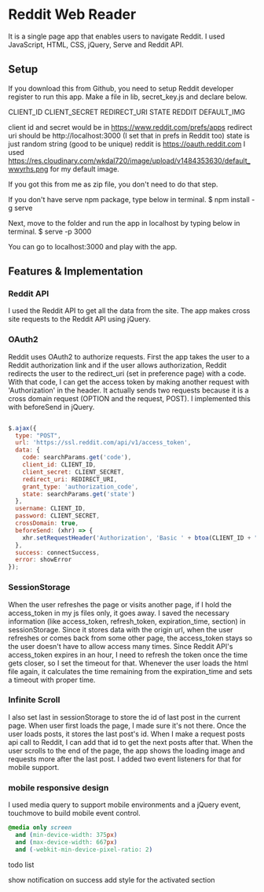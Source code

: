 # Reddit Web Reader

It is a single page app that enables users to navigate Reddit. I used JavaScript, HTML, CSS, jQuery, Serve and Reddit API.

## Setup

If you download this from Github, you need to setup Reddit developer register to run this app. Make a file in lib, secret_key.js and declare below.

CLIENT_ID
CLIENT_SECRET
REDIRECT_URI
STATE
REDDIT
DEFAULT_IMG

client id and secret would be in https://www.reddit.com/prefs/apps
redirect uri should be http://localhost:3000 (I set that in prefs in Reddit too)
state is just random string (good to be unique)
reddit is https://oauth.reddit.com
I used https://res.cloudinary.com/wkdal720/image/upload/v1484353630/default_wwyrhs.png for my default image.

If you got this from me as zip file, you don't need to do that step.

If you don't have serve npm package, type below in terminal.
$ npm install -g serve

Next, move to the folder and run the app in localhost by typing below in terminal.
$ serve -p 3000

You can go to localhost:3000 and play with the app.

## Features & Implementation

### Reddit API

I used the Reddit API to get all the data from the site. The app makes cross site requests to the Reddit API using jQuery.

### OAuth2

Reddit uses OAuth2 to authorize requests. First the app takes the user to a Reddit authorization link and if the user allows authorization, Reddit redirects the user to the redirect_uri (set in preference page) with a code. With that code, I can get the access token by making another request with 'Authorization' in the header. It actually sends two requests because it is a cross domain request (OPTION and the request, POST). I implemented this with beforeSend in jQuery.
```javascript

$.ajax({
  type: "POST",
  url: 'https://ssl.reddit.com/api/v1/access_token',
  data: {
    code: searchParams.get('code'),
    client_id: CLIENT_ID,
    client_secret: CLIENT_SECRET,
    redirect_uri: REDIRECT_URI,
    grant_type: 'authorization_code',
    state: searchParams.get('state')
  },
  username: CLIENT_ID,
  password: CLIENT_SECRET,
  crossDomain: true,
  beforeSend: (xhr) => {
    xhr.setRequestHeader('Authorization', 'Basic ' + btoa(CLIENT_ID + ":" + CLIENT_SECRET));
  },
  success: connectSuccess,
  error: showError
});

```
### SessionStorage

When the user refreshes the page or visits another page, if I hold the access_token in my js files only, it goes away. I saved the necessary information (like access_token, refresh_token, expiration_time, section) in sessionStorage. Since it stores data with the origin url, when the user refreshes or comes back from some other page, the access_token stays so the user doesn't have to allow access many times. Since Reddit API's access_token expires in an hour, I need to refresh the token once the time gets closer, so I set the timeout for that. Whenever the user loads the html file again, it calculates the time remaining from the expiration_time and sets a timeout with proper time.

### Infinite Scroll

I also set last in sessionStorage to store the id of last post in the current page. When user first loads the page, I made sure it's not there. Once the user loads posts, it stores the last post's id. When I make a request posts api call to Reddit, I can add that id to get the next posts after that. When the user scrolls to the end of the page, the app shows the loading image and requests more after the last post. I added two event listeners for that for mobile support.

### mobile responsive design

I used media query to support mobile environments and a jQuery event, touchmove to build mobile event control.

```css
@media only screen
  and (min-device-width: 375px)
  and (max-device-width: 667px)
  and (-webkit-min-device-pixel-ratio: 2)

```

todo list

show notification on success
add style for the activated section
